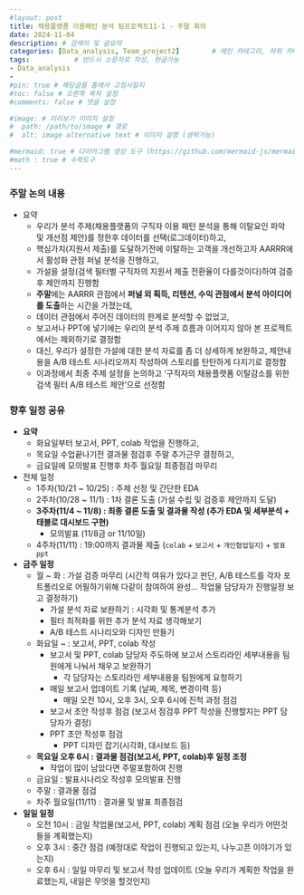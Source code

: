 ```yaml
---
#layout: post
title: 채용플랫폼 이용패턴 분석 팀프로젝트11-1 - 주말 회의
date: 2024-11-04
description: # 검색어 및 글요약
categories: [Data_analysis, Team_project2]        # 메인 카테고리, 하위 카테고리(생략가능)
tags:           # 반드시 소문자로 작성, 한글가능
- Data_analysis
- 
#pin: true # 해당글을 홈에서 고정시킬지
#toc: false # 오른쪽 목차 설정
#comments: false # 댓글 설정

#image: # 미리보기 이미지 설정
#  path: /path/to/image # 경로
#  alt: image alternative text # 이미지 설명 (생략가능)

#mermaid: true # 다이어그램 생성 도구 (https://github.com/mermaid-js/mermaid)
#math : true # 수학도구
---
```


### 주말 논의 내용

- 요약
    - 우리가 분석 주제(채용플랫폼의 구직자 이용 패턴 분석을 통해 이탈요인 파악 및 개선점 제안)를 정한후 데이터를 선택(로그데이터)하고,
    - 핵심가치(지원서 제출)를 도달하기전에 이탈하는 고객을 개선하고자 AARRR에서 활성화 관점 퍼널 분석을 진행하고,
    - 가설을 설정(검색 필터별 구직자의 지원서 제출 전환율이 다를것이다)하여 검증후 제안까지 진행함
    - **주말**에는 AARRR 관점에서 **퍼널 외 획득, 리텐션, 수익 관점에서 분석 아이디어를 도출**하는 시간을 가졌는데,
    - 데이터 관점에서 주어진 데이터의 한계로 분석할 수 없었고,
    - 보고서나 PPT에 넣기에는 우리의 분석 주제 흐름과 이어지지 않아 본 프로젝트에서는 제외하기로 결정함
    - 대신, 우리가 설정한 가설에 대한 분석 자료를 좀 더 상세하게 보완하고, 제안내용을 A/B 테스트 시나리오까지 작성하여 스토리를 탄탄하게 다지기로 결정함
    - 이과정에서 최종 주제 설정을 논의하고 ‘구직자의 채용플랫폼 이탈감소를 위한 검색 필터 A/B 테스트 제안’으로 선정함

### 향후 일정 공유

- **요약**
    - 화요일부터 보고서, PPT, colab 작업을 진행하고,
    - 목요일 수업끝나기전 결과물 점검후 주말 추가근무 결정하고,
    - 금요일에 모의발표 진행후 차주 월요일 최종점검 마무리
- 전체 일정
    - 1주차(10/21 ~ 10/25) : 주제 선정 및 간단한 EDA
    - 2주차(10/28 ~ 11/1) : 1차 결론 도출 (가설 수립 및 검증후 제안까지 도달)
    - **3주차(11/4 ~ 11/8) : 최종 결론 도출 및 결과물 작성 (추가 EDA 및 세부분석 + 태블로 대시보드 구현)**
        - 모의발표 (11/8금 or 11/10일)
    - 4주차(11/11) : 19:00까지 결과물 제출 (`colab` + `보고서` + `개인협업일지`) + `발표 ppt`
- **금주 일정**
    - 월 ~ 화 : 가설 검증 마무리 (시간적 여유가 있다고 판단, A/B 테스트를 각자 포트폴리오로 어필하기위해 다같이 참여하여 완성… 작업물 담당자가 진행일정 보고 결정하기)
        - 가설 분석 자료 보완하기 : 시각화 및 통계분석 추가
        - 필터 최적화를 위한 추가 분석 자료 생각해보기
        - A/B 테스트 시나리오와 디자인 만들기
    - 화요일 ~ : 보고서, PPT, colab 작성
        - 보고서 및 PPT, colab 담당자 주도하에 보고서 스토리라인 세부내용을 팀원에게 나눠서 채우고 보완하기
            - 각 담당자는 스토리라인 세부내용을 팀원에게 요청하기
        - 매일 보고서 업데이트 기록 (날짜, 제목, 변경이력 등)
            - 매일 오전 10시, 오후 3시, 오후 6시에 진척 과정 점검
        - 보고서 초안 작성후 점검 (보고서 점검후 PPT 작성을 진행할지는 PPT 담당자가 결정)
        - PPT 초안 작성후 점검
            - PPT 디자인 잡기(시각화, 대시보드 등)
    - **목요일 오후 6시 : 결과물 점검(보고서, PPT, colab)후 일정 조정**
        - 작업이 많이 남았다면 주말포함하여 진행
    - 금요일 : 발표시나리오 작성후 모의발표 진행
    - 주말 : 결과물 점검
    - 차주 월요일(11/11) : 결과물 및 발표 최종점검
- **일일 일정**
    - 오전 10시 : 금일 작업물(보고서, PPT, colab) 계획 점검 (오늘 우리가 어떤것들을 계획했는지)
    - 오후 3시 : 중간 점검 (예정대로 작업이 진행되고 있는지, 나누고픈 이야기가 있는지)
    - 오후 6시 : 일일 마무리 및 보고서 작성 업데이트 (오늘 우리가 계획한 작업을 완료했는지, 내일은 무엇을 할것인지)